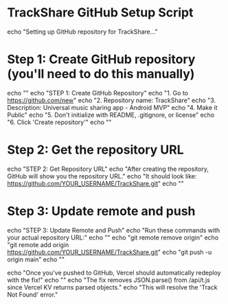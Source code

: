 # TrackShare GitHub Setup Script

echo "Setting up GitHub repository for TrackShare..."

# Step 1: Create GitHub repository (you'll need to do this manually)
echo ""
echo "STEP 1: Create GitHub Repository"
echo "1. Go to https://github.com/new"
echo "2. Repository name: TrackShare"
echo "3. Description: Universal music sharing app - Android MVP"
echo "4. Make it Public"
echo "5. Don't initialize with README, .gitignore, or license"
echo "6. Click 'Create repository'"
echo ""

# Step 2: Get the repository URL
echo "STEP 2: Get Repository URL"
echo "After creating the repository, GitHub will show you the repository URL."
echo "It should look like: https://github.com/YOUR_USERNAME/TrackShare.git"
echo ""

# Step 3: Update remote and push
echo "STEP 3: Update Remote and Push"
echo "Run these commands with your actual repository URL:"
echo ""
echo "git remote remove origin"
echo "git remote add origin https://github.com/YOUR_USERNAME/TrackShare.git"
echo "git push -u origin main"
echo ""

echo "Once you've pushed to GitHub, Vercel should automatically redeploy with the fix!"
echo ""
echo "The fix removes JSON.parse() from /api/t.js since Vercel KV returns parsed objects."
echo "This will resolve the 'Track Not Found' error."
